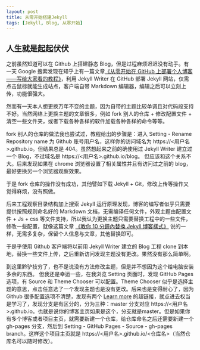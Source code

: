 ```yaml
---
layout: post
title: 从零开始搭建Jekyll
tags: [Jekyll, Blog, 从零开始]
---
```


## 人生就是起起伏伏
  之前虽然知道可以在 Github 上搭建静态 Blog，但是过程麻烦迟迟没有动手。有一天 Google 搜索发现在知乎上有一篇文章[《从零开始在 GitHub 上部署个人博客——写给大家看的教程》](https://zhuanlan.zhihu.com/p/21333968)，利用 Jekyll Writer 在 GitHub 部署 Jekyll 网站，仅需点击鼠标就能生成站点，客户端自带 Markdown 编辑器，编辑之后可以立刻上传，功能很强大。
  
  然而有一天本人想更换万年不变的主题，因为自带的主题比较单调且对代码段支持不好。当然网络上更换主题的文章很多，例如 fork 别人的仓库 + 修改配置文件 + 清空一些文件夹，或者下载各种各样的软件加载各种各样的命令等等。
  
  fork 别人的仓库的做法我也尝试过，教程给出的步骤是：进入 Setting - Rename Repository name 为 Github 账号用户名，这样你的访问域名为 https://<用户名>.github.io。但结果总是 404。虽然想起来之前的确使用过 Jekyll Writer 建立过一个 Blog，不过域名是 https://<用户名>.github.io/blog。 但应该和这个关系不大。后来发现如果在 chrome 浏览器设置了相关属性并且有访问过之前的 blog，最好更换另一个浏览器观察效果。
  
  于是 fork 仓库的操作没有成功，其他譬如下载 Jekyll + Git，修改上传等操作又觉得麻烦，没有照做。
  
  后来工程观察目录结构加上搜索 Jekyll 运行原理发现，博客的编写者似乎只需要提供按照规则命名好的 Markdown 文档，无需编译任何文件，外观主题由配置文件 + Js + css 等文件支持，所以我认为更换主题只需要替换工程中的一些文件，修改一些配置，就像这篇文章 [《教你 10 分鐘內替換 Jekyll 博客樣式》](https://fraserxu.me/2013/06/02/change-jekyll-blog-layout-in-ten-minutes/) 说的一样，无需多复杂，保留个人信息与文章，其他替换即可。
  
  于是乎使用 Github 客户端将以前用 Jekyll Writer 建立的 Blog 工程 clone 到本地，替换一些文件上传，之后重新访问发现主题没有更改。果然没有那么简单啊。
  
  到这里黔驴技穷了，也不是说没有方法修改主题，但是并不想因为这个给电脑安装多余的东西。 但我还是幸运一些，在我浏览 Setting 页面时，发现 GitHub Pages 选项，有 Source 和 Theme Chooser 可以配置。Theme Chooser 似乎是选择主题的意思，点击任意选了一个发现主题也是没有更改。后来也是变得耐心了，因为 Github 很多配置选项不清楚，发现有两个 [Learn more](https://help.github.com/articles/configuring-a-publishing-source-for-github-pages/) 的超链接，就点进去权当是学习了，发现分支是有区分的，分为三种：master 分支对应 https://<用户名>.github.io。也就是说你的博客主页如果是这个，分支就是master。但是如果你有多个博客或者项目主页，就需要新建一个仓库，给仓库命名之后还需要新建一个 gh-pages 分支，然后到 Setting -  GitHub Pages - Source - gh-pages branch。这样这个项目主页就是  https://<用户名>.github.io/<仓库名>（当然仓库名可以随时修改）。
